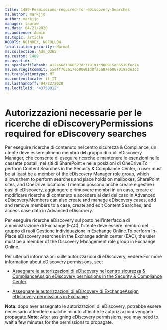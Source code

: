 ```yaml
---
title: 1489-Permissions-required-for-eDiscovery-Searches
ms.author: markjjo
author: markjjo
manager: lauraw
ms.date: 04/21/2020
ms.audience: Admin
ms.topic: article
ROBOTS: NOINDEX, NOFOLLOW
localization_priority: Normal
ms.collection: Adm_O365
ms.custom: 1489
ms.assetid: ''
ms.openlocfilehash: 412466d1366527dc319191cd88915e36519fec7e
ms.sourcegitcommit: 55eff703a17e500681d8fa6a87eb067019ade3cc
ms.translationtype: MT
ms.contentlocale: it-IT
ms.lasthandoff: 04/22/2020
ms.locfileid: "43758912"
---
```

# <a name="permissions-required-for-ediscovery-searches"></a><span data-ttu-id="9e5d5-102">Autorizzazioni necessarie per le ricerche di eDiscovery</span><span class="sxs-lookup"><span data-stu-id="9e5d5-102">Permissions required for eDiscovery searches</span></span>

<span data-ttu-id="9e5d5-103">Per eseguire ricerche di contenuto nel centro sicurezza & Compliance, un utente deve essere almeno membro del gruppo di ruoli eDiscovery Manager, che consente di eseguire ricerche e mantenere le esenzioni nelle cassette postali, nei siti di SharePoint e nelle posizioni di OneDrive.</span><span class="sxs-lookup"><span data-stu-id="9e5d5-103">To perform Content Searches in the Security & Compliance Center, a user must be at least be a member of the eDiscovery Manager role group, which allows them to perform searches and place holds on mailboxes, SharePoint sites, and OneDrive locations.</span></span> <span data-ttu-id="9e5d5-104">I membri possono anche creare e gestire i casi di eDiscovery, aggiungere e rimuovere membri in un caso, creare e modificare ricerche di contenuto e accedere ai dati del caso in Advanced eDiscovery.</span><span class="sxs-lookup"><span data-stu-id="9e5d5-104">Members can also create and manage eDiscovery cases, add and remove members to a case, create and edit Content Searches, and access case data in Advanced eDiscovery.</span></span>

<span data-ttu-id="9e5d5-105">Per eseguire ricerche eDiscovery sul posto nell'interfaccia di amministrazione di Exchange (EAC), l'utente deve essere membro del gruppo di ruoli Gestione individuazione in Exchange Online.</span><span class="sxs-lookup"><span data-stu-id="9e5d5-105">To perform In-Place eDiscovery searches in the Exchange admin center (EAC), the user must be a member of the Discovery Management role group in Exchange Online.</span></span>

<span data-ttu-id="9e5d5-106">Per ulteriori informazioni sulle autorizzazioni di eDiscovery, vedere:</span><span class="sxs-lookup"><span data-stu-id="9e5d5-106">For more information about eDiscovery permissions, see:</span></span> 

- [<span data-ttu-id="9e5d5-107">Assegnare le autorizzazioni di eDiscovery nel centro sicurezza & Compliance</span><span class="sxs-lookup"><span data-stu-id="9e5d5-107">Assign eDiscovery permissions in the Security & Compliance Center</span></span>](https://docs.microsoft.com/office365/securitycompliance/assign-ediscovery-permissions)

- [<span data-ttu-id="9e5d5-108">Assegnare le autorizzazioni di eDiscovery di Exchange</span><span class="sxs-lookup"><span data-stu-id="9e5d5-108">Assign eDiscovery permissions in Exchange</span></span>](https://docs.microsoft.com/exchange/security-and-compliance/in-place-ediscovery/assign-ediscovery-permissions)

<span data-ttu-id="9e5d5-109">**Nota**: dopo aver assegnato le autorizzazioni di eDiscovery, potrebbe essere necessario attendere qualche minuto affinché le autorizzazioni vengano propagate.</span><span class="sxs-lookup"><span data-stu-id="9e5d5-109">**Note**: After assigning eDiscovery permissions, you may need to wait a few minutes for the permissions to propagate.</span></span>
